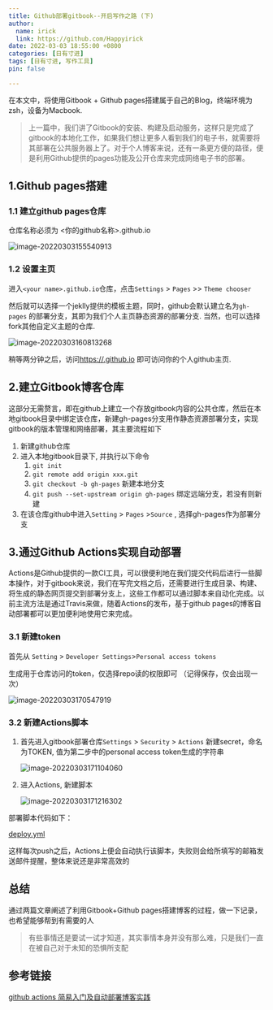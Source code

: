 ```yaml
---
title: Github部署gitbook--开启写作之路 (下)
author:
  name: irick
  link: https://github.com/Happyirick
date: 2022-03-03 18:55:00 +0800
categories: [日有寸进]
tags: [日有寸进, 写作工具]
pin: false

---
```


在本文中，将使用Gitbook + Github pages搭建属于自己的Blog，终端环境为zsh，设备为Macbook. 

> 上一篇中，我们讲了Gitbook的安装、构建及启动服务，这样只是完成了gitbook的本地化工作，如果我们想让更多人看到我们的电子书，就需要将其部署在公共服务器上了。对于个人博客来说，还有一条更方便的路径，便是利用Github提供的pages功能及公开仓库来完成网络电子书的部署。

<!-- toc -->

## 1.Github pages搭建

### 1.1 建立github pages仓库

仓库名称必须为 <你的github名称>.github.io

![image-20220303155540913](https://cdn.jsdelivr.net/gh/HappyiRick/Album/Blogimg/202203031729720.png)

### 1.2 设置主页

进入`<your name>.github.io`仓库，点击`Settings` > `Pages` >> `Theme chooser` 

然后就可以选择一个jeklly提供的模板主题，同时，github会默认建立名为`gh-pages` 的部署分支，其即为我们个人主页静态资源的部署分支. 当然，也可以选择fork其他自定义主题的仓库. 

![image-20220303160813268](https://cdn.jsdelivr.net/gh/HappyiRick/Album/Blogimg/202203031729414.png)

稍等两分钟之后，访问[https://.github.io](https://happyirick.github.io/) 即可访问你的个人github主页.

## 2.建立Gitbook博客仓库

这部分无需赘言，即在github上建立一个存放gitbook内容的公共仓库，然后在本地gitbook目录中绑定该仓库，新建gh-pages分支用作静态资源部署分支，实现gitbook的版本管理和网络部署，其主要流程如下

1. 新建github仓库
2. 进入本地gitbook目录下, 并执行以下命令
   1. `git init `
   2. `git remote add origin xxx.git `
   3. `git checkout -b gh-pages` 新建本地分支
   4. `git push --set-upstream origin gh-pages`  绑定远端分支，若没有则新建
3. 在该仓库github中进入`Setting` > `Pages` >`Source` , 选择gh-pages作为部署分支

## 3.通过Github Actions实现自动部署

Actions是Github提供的一款CI工具，可以很便利地在我们提交代码后进行一些脚本操作，对于gitbook来说，我们在写完文档之后，还需要进行生成目录、构建、将生成的静态网页提交到部署分支上，这些工作都可以通过脚本来自动化完成。以前主流方法是通过Travis来做，随着Actions的发布，基于github pages的博客自动部署都可以更加便利地使用它来完成。

### 3.1 新建token

首先从 `Setting` > `Developer Settings`>`Personal access tokens`

 生成用于仓库访问的token，仅选择repo读的权限即可 （记得保存，仅会出现一次）

![image-20220303170547919](https://cdn.jsdelivr.net/gh/HappyiRick/Album/Blogimg/202203031729415.png)

### 3.2 新建Actions脚本

1. 首先进入gitbook部署仓库`Settings` > `Security` > `Actions` 新建secret，命名为TOKEN, 值为第二步中的personal access token生成的字符串

   ![image-20220303171104060](https://cdn.jsdelivr.net/gh/HappyiRick/Album/Blogimg/202203031729416.png)

2. 进入Actions, 新建脚本

   ![image-20220303171216302](https://cdn.jsdelivr.net/gh/HappyiRick/Album/Blogimg/202203031729418.png)

部署脚本代码如下：

[deploy.yml](https://github.com/HappyiRick/MyBlog/blob/master/.github/workflows/deploy.yml)

这样每次push之后，Actions上便会自动执行该脚本，失败则会给所填写的邮箱发送邮件提醒，整体来说还是非常高效的

## 总结

通过两篇文章阐述了利用Gitbook+Github pages搭建博客的过程，做一下记录，也希望能够帮到有需要的人

> 有些事情还是要试一试才知道，其实事情本身并没有那么难，只是我们一直在被自己对于未知的恐惧所支配

## 参考链接

[github actions 简易入门及自动部署博客实践](https://zhuanlan.zhihu.com/p/93829286)

<!-- endtoc -->
